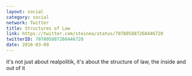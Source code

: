 ```yaml
---
layout: social
category: social
network: Twitter
title: Structures of Law
link: https://twitter.com/steinea/status/707805887260446720
twitterID: 707805887260446720
date: 2016-03-09
---
```


it's not just about realpolitik, it's about the structure of law, the inside and out of it
